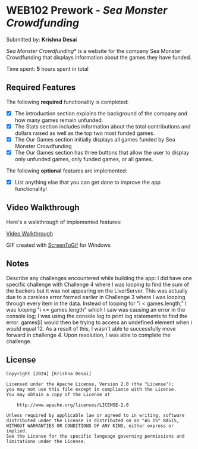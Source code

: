 # WEB102 Prework - *Sea Monster Crowdfunding*

Submitted by: **Krishna Desai**

*Sea Monster Crowdfunding** is a website for the company Sea Monster Crowdfunding that displays information about the games they have funded.

Time spent: **5** hours spent in total

## Required Features

The following **required** functionality is completed:

* [X] The introduction section explains the background of the company and how many games remain unfunded.
* [X] The Stats section includes information about the total contributions and dollars raised as well as the top two most funded games.
* [X] The Our Games section initially displays all games funded by Sea Monster Crowdfunding
* [X] The Our Games section has three buttons that allow the user to display only unfunded games, only funded games, or all games.

The following **optional** features are implemented:

* [X] List anything else that you can get done to improve the app functionality!

## Video Walkthrough

Here's a walkthrough of implemented features:


<a href = "https://imgur.com/a/izgRIY7">Video Walkthrough</a>
<!-- Replace this with whatever GIF tool you used! -->
GIF created with [ScreenToGif](https://www.screentogif.com/) for Windows
<!-- Recommended tools:
[Kap](https://getkap.co/) for macOS

[peek](https://github.com/phw/peek) for Linux. -->

## Notes

Describe any challenges encountered while building the app:
I did have one specific challenge with Challenge 4 where I was looping to find the sum of the backers but it was not appearing on the LiverServer. This was actually due to a careless error formed earlier in Challenge 3 where I was looping through every item in the data. Instead of looping for "i < games.length," I was looping "i <= games.length" which I saw was causing an error in the console log; I was using the console log to print log statements to find the error. games[i] would then be trying to access an undefined element when i would equal 12. As a result of this, I wasn't able to successfully move forward in challenge 4. Upon resolution, I was able to complete the challenge.

## License

    Copyright [2024] [Krishna Desai]

    Licensed under the Apache License, Version 2.0 (the "License");
    you may not use this file except in compliance with the License.
    You may obtain a copy of the License at

        http://www.apache.org/licenses/LICENSE-2.0

    Unless required by applicable law or agreed to in writing, software
    distributed under the License is distributed on an "AS IS" BASIS,
    WITHOUT WARRANTIES OR CONDITIONS OF ANY KIND, either express or implied.
    See the License for the specific language governing permissions and
    limitations under the License.
